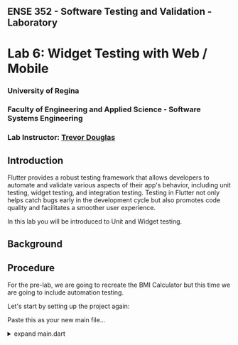 ## ENSE 352 - Software Testing and Validation - Laboratory

# Lab 6: Widget Testing with Web / Mobile

### University of Regina
### Faculty of Engineering and Applied Science - Software Systems Engineering

### Lab Instructor: [Trevor Douglas](mailto:trevor.douglas@uregina.ca)

## Introduction

Flutter provides a robust testing framework that allows developers to automate and validate various aspects of their app's behavior, including unit testing, widget testing, and integration testing. Testing in Flutter not only helps catch bugs early in the development cycle but also promotes code quality and facilitates a smoother user experience.

In this lab you will be introduced to Unit and Widget testing.

## Background

## Procedure
For the pre-lab, we are going to recreate the BMI Calculator but this time we are going to include automation testing.

Let's start by setting up the project again:

Paste this as your new main file...


<details>
<summary>expand main.dart</summary>

in `main.dart`

```dart
import 'package:flutter/material.dart';
import 'bmi.dart';

void main() {
   runApp(MyApp());
}

class MyApp extends StatelessWidget {
  @override
  Widget build(BuildContext context) {
    return MaterialApp(
    );
  }
}


```

</details>